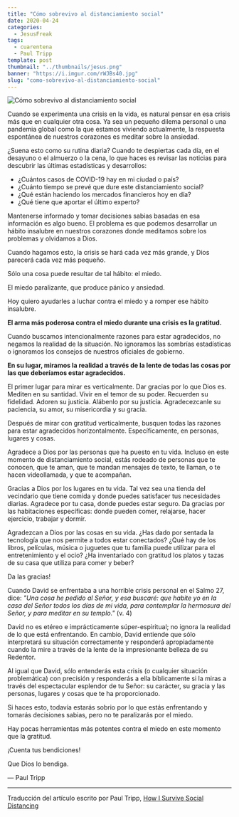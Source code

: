```yaml
---
title: "Cómo sobrevivo al distanciamiento social"
date: 2020-04-24
categories:
  - JesusFreak
tags:
  - cuarentena
  - Paul Tripp
template: post
thumbnail: "../thumbnails/jesus.png"
banner: "https://i.imgur.com/rWJBs40.jpg"
slug: "como-sobrevivo-al-distanciamiento-social"
---
```


![Cómo sobrevivo al distanciamiento social](https://i.imgur.com/rWJBs40.jpg)

Cuando se experimenta una crisis en la vida, es natural pensar en esa crisis más que en cualquier otra cosa. Ya sea un pequeño dilema personal o una pandemia global como la que estamos viviendo actualmente, la respuesta espontánea de nuestros corazones es meditar sobre la ansiedad.

¿Suena esto como su rutina diaria? Cuando te despiertas cada día, en el desayuno o el almuerzo o la cena, lo que haces es revisar las noticias para descubrir las últimas estadísticas y desarrollos:

- ¿Cuántos casos de COVID-19 hay en mi ciudad o país?
- ¿Cuánto tiempo se prevé que dure este distanciamiento social?
- ¿Qué están haciendo los mercados financieros hoy en día?
- ¿Qué tiene que aportar el último experto?

Mantenerse informado y tomar decisiones sabias basadas en esa información es algo bueno. El problema es que podemos desarrollar un hábito insalubre en nuestros corazones donde meditamos sobre los problemas y olvidamos a Dios.

Cuando hagamos esto, la crisis se hará cada vez más grande, y Dios parecerá cada vez más pequeño.

Sólo una cosa puede resultar de tal hábito: el miedo.

El miedo paralizante, que produce pánico y ansiedad.

Hoy quiero ayudarles a luchar contra el miedo y a romper ese hábito insalubre.

**El arma más poderosa contra el miedo durante una crisis es la gratitud.**

Cuando buscamos intencionalmente razones para estar agradecidos, no negamos la realidad de la situación. No ignoramos las sombrías estadísticas o ignoramos los consejos de nuestros oficiales de gobierno.

**En su lugar, miramos la realidad a través de la lente de todas las cosas por las que deberíamos estar agradecidos.**

El primer lugar para mirar es verticalmente. Dar gracias por lo que Dios es. Mediten en su santidad. Vivir en el temor de su poder. Recuerden su fidelidad. Adoren su justicia. Alábenlo por su justicia. Agradecezcanle su paciencia, su amor, su misericordia y su gracia.

Después de mirar con gratitud verticalmente, busquen todas las razones para estar agradecidos horizontalmente. Específicamente, en personas, lugares y cosas.

Agradece a Dios por las personas que ha puesto en tu vida. Incluso en este momento de distanciamiento social, estás rodeado de personas que te conocen, que te aman, que te mandan mensajes de texto, te llaman, o te hacen videollamada, y que te acompañan.

Gracias a Dios por los lugares en tu vida. Tal vez sea una tienda del vecindario que tiene comida y donde puedes satisfacer tus necesidades diarias. Agradece por tu casa, donde puedes estar seguro. Da gracias por las habitaciones específicas: donde pueden comer, relajarse, hacer ejercicio, trabajar y dormir.

Agradezcan a Dios por las cosas en su vida. ¿Has dado por sentada la tecnología que nos permite a todos estar conectados? ¿Qué hay de los libros, películas, música o juguetes que tu familia puede utilizar para el entretenimiento y el ocio? ¿Ha inventariado con gratitud los platos y tazas de su casa que utiliza para comer y beber?

Da las gracias!

Cuando David se enfrentaba a una horrible crisis personal en el Salmo 27, dice: _"Una cosa he pedido al Señor, y esa buscaré: que habite yo en la casa del Señor todos los días de mi vida, para contemplar la hermosura del Señor, y para meditar en su templo."_ (v. 4)

David no es etéreo e imprácticamente súper-espiritual; no ignora la realidad de lo que está enfrentando. En cambio, David entiende que sólo interpretará su situación correctamente y responderá apropiadamente cuando la mire a través de la lente de la impresionante belleza de su Redentor.

Al igual que David, sólo entenderás esta crisis (o cualquier situación problemática) con precisión y responderás a ella bíblicamente si la miras a través del espectacular esplendor de tu Señor: su carácter, su gracia y las personas, lugares y cosas que te ha proporcionado.

Si haces esto, todavía estarás sobrio por lo que estás enfrentando y tomarás decisiones sabias, pero no te paralizarás por el miedo.

Hay pocas herramientas más potentes contra el miedo en este momento que la gratitud.

¡Cuenta tus bendiciones!

Que Dios lo bendiga.

— Paul Tripp

---

Traducción del artículo escrito por Paul Tripp, [How I Survive Social Distancing](https://www.paultripp.com/wednesdays-word/posts/how-i-survive-social-distancing)
